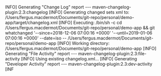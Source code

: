INFO] Generating "Change Log" report    --- maven-changelog-plugin:2.3:changelog
[INFO] Generating changed sets xml to: /Users/fergus.macdermot/Documents/git-repo/personal/demo-app/target/changelog.xml
[INFO] Executing: /bin/sh -c cd /Users/fergus.macdermot/Documents/git-repo/personal/demo-app && git whatchanged '--since=2018-12-06 07:00:16 +0000' '--until=2019-01-06 07:00:16 +0000' --date=iso -- /Users/fergus.macdermot/Documents/git-repo/personal/demo-app
[INFO] Working directory: /Users/fergus.macdermot/Documents/git-repo/personal/demo-app
[INFO] Generating "File Activity" report --- maven-changelog-plugin:2.3:file-activity
[INFO] Using existing changelog.xml...
[INFO] Generating "Developer Activity" report --- maven-changelog-plugin:2.3:dev-activity
[INF